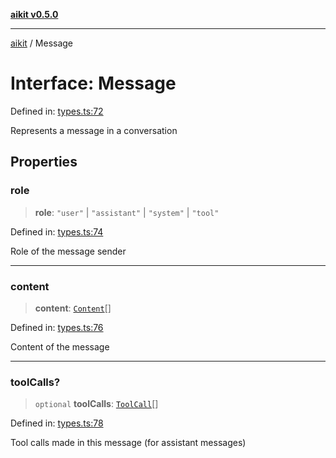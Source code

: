 [**aikit v0.5.0**](../README.md)

---

[aikit](../README.md) / Message

# Interface: Message

Defined in: [types.ts:72](https://github.com/chinmaymk/aikit/blob/main/src/types.ts#L72)

Represents a message in a conversation

## Properties

### role

> **role**: `"user"` \| `"assistant"` \| `"system"` \| `"tool"`

Defined in: [types.ts:74](https://github.com/chinmaymk/aikit/blob/main/src/types.ts#L74)

Role of the message sender

---

### content

> **content**: [`Content`](../type-aliases/Content.md)[]

Defined in: [types.ts:76](https://github.com/chinmaymk/aikit/blob/main/src/types.ts#L76)

Content of the message

---

### toolCalls?

> `optional` **toolCalls**: [`ToolCall`](ToolCall.md)[]

Defined in: [types.ts:78](https://github.com/chinmaymk/aikit/blob/main/src/types.ts#L78)

Tool calls made in this message (for assistant messages)
